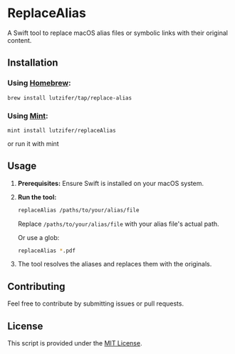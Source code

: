 # ReplaceAlias

A Swift tool to replace macOS alias files or symbolic links with their original content.

## Installation

### Using [Homebrew](http://brew.sh/):

```
brew install lutzifer/tap/replace-alias 
```

### Using [Mint](https://github.com/yonaskolb/mint):

```
mint install lutzifer/replaceAlias 
```

or run it with mint

## Usage

1. **Prerequisites:** Ensure Swift is installed on your macOS system.

2. **Run the tool:**
    ```bash
    replaceAlias /paths/to/your/alias/file
    ```
    
    Replace `/paths/to/your/alias/file` with your alias file's actual path.
    
    Or use a glob:
    
    ```bash
    replaceAlias *.pdf
    ```

3. The tool resolves the aliases and replaces them with the originals.

## Contributing

Feel free to contribute by submitting issues or pull requests.

## License

This script is provided under the [MIT License](LICENSE).
